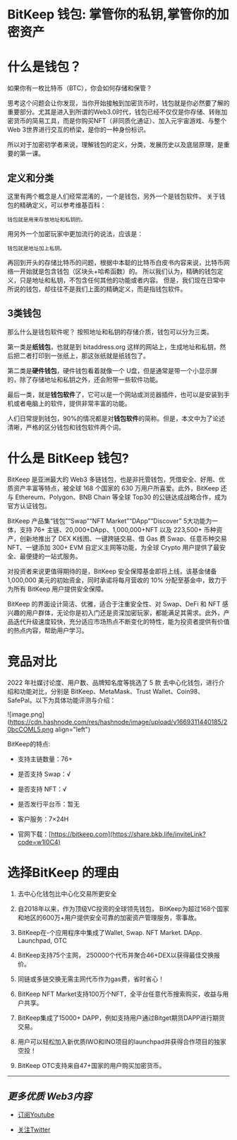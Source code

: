 # BitKeep 钱包:  掌管你的私钥,掌管你的加密资产

# 什么是钱包？

如果你有一枚比特币（BTC），你会如何存储和保管？

思考这个问题会让你发现，当你开始接触到加密货币时，钱包就是你必然要了解的重要部分。尤其是进入到所谓的Web3.0时代，钱包已经不仅仅是你存储、转账加密货币的简易工具，而是你购买NFT（非同质化通证）、加入元宇宙游戏、与整个Web 3世界进行交互的桥梁，是你的一种身份标识。

所以对于加密初学者来说，理解钱包的定义，分类，发展历史以及底层原理，是重要的第一课。

## 定义和分类

这里有两个概念是人们经常混淆的，一个是钱包，另外一个是钱包软件。 关于钱包的精确定义，可以参考维基百科：

```
钱包就是用来存放地址和私钥的。
```

用另外一个加密玩家中更加流行的说法，应该是：

```
钱包就是地址加上私钥。
```

再回到开头的存储比特币的问题，根据中本聪的比特币白皮书内容来说，比特币网络一开始就是包含钱包（区块头+哈希函数）的。 所以我们认为，精确的钱包定义，只是地址和私钥，不包含任何其他的功能或者内容。 但是，我们现在日常中所说的钱包，却往往不是我们上面的精确定义，而是指钱包软件。

## 3类钱包
那么什么是钱包软件呢？ 按照地址和私钥的存储介质，钱包可以分为三类。

第一类是**纸钱包**，也就是到 bitaddress.org 这样的网站上，生成地址和私钥，然后把二者打印到一张纸上，那这张纸就是纸钱包了。

第二类是**硬件钱包**，硬件钱包看着就像一个 U盘，但是通常是带一个小显示屏的，除了存储地址和私钥之外，还会附带一些软件功能。

最后一类，就是**钱包软件**了，它可以是一个网站或浏览器插件，也可以是安装到手机或者电脑上的软件，提供非常丰富的功能。

人们日常提到钱包，90%的情况都是对**钱包软件**的简称。但是，本文中为了论述清晰，严格的区分钱包和钱包软件两个词。


# 什么是 BitKeep 钱包?


BitKeep 是亚洲最大的 Web3 多链钱包，也是非托管钱包，凭借安全、好用、优质资产丰富等特点，被全球 168 个国家的 630 万用户所喜爱。此外，BitKeep 还与 Ethereum、Polygon、BNB Chain 等全球 Top30 的公链达成战略合作，成为官方认证钱包。

BitKeep 产品集“钱包”“Swap”“NFT Market”“DApp”“Discover” 5大功能为一体，支持 76+ 主链、20,000+DApp、1,000,000+NFT 以及 223,500+ 币种资产，创新地推出了 DEX K线图、一键跨链交易、借 Gas 费 Swap、任意币种交易 NFT、一键添加 300+ EVM 自定义主网等功能，为全球 Crypto 用户提供了最安全、最便捷的一站式服务。

对投资者来说更值得期待的是，BitKeep 安全保障基金即将上线，该基金储备 1,000,000 美元的初始资金，同时承诺将每月营收的 10% 分配至基金中，致力于为所有 BitKeep 用户提供安全保障。

BitKeep 的界面设计简洁、优雅，适合于注重安全性、对 Swap、DeFi 和 NFT 感兴趣的用户群体，无论你是初入门还是资深加密玩家，都能满足其需求。此外，产品迭代升级速度较快，充分适应市场热点不断变化的特性，能为投资者提供有价值的热点内容，帮助用户学习。 



# 竞品对比

2022 年社媒讨论度、用户数、品牌知名度等挑选了 5 款 去中心化钱包，进行介绍和功能对比，分别是 BitKeep、MetaMask、Trust Wallet、Coin98、SafePal。以下为具体功能评测与介绍：


![image.png](https://cdn.hashnode.com/res/hashnode/image/upload/v1669311440185/20bcCOML5.png align="left")


BitKeep的特点: 

- 支持主链数量：76+

- 是否支持 Swap：√

- 是否支持 NFT：√

- 是否发行平台币：暂无

- 客户服务：7×24H

- 官网下载：[https://bitkeep.com](https://share.bkb.life/inviteLink?code=w1I0C4)


# 选择BitKeep 的理由

1. 去中心化钱包比中心化交易所更安全

2. 自2018年以来，作为顶级VC投资的全球领先钱包， BitKeep为超过168个国家和地区的600万+用户提供安全可靠的加密资产管理服务，零事故。

3. BitKeep在-个应用程序中集成了Wallet, Swap. NFT Market. DApp. Launchpad, OTC

4. BitKeep支持75个主网， 250000个代币并聚合46+DEX以获得最佳交换报价。

5. 同链或多链交换无需主网代币作为gas费，省时省心！

6. BitKeep NFT Market支持100万个NFT，全平台任意代币搜索购买，收益与用户共享。

7. BitKeep集成了15000+ DAPP，例如支持用户通过Bitget期货DAPP进行期货交易。

8. 用户可以轻松加入新优质IWO和INO项目的launchpad并获得合作项目的独家空投！

9.  BitKeep OTC支持来自47+国家的用户购买加密货币。


---

## *更多优质 Web3内容*

- [订阅Youtube](https://www.youtube.com/channel/UCDrmDcLjnmIQk-xtNuJ42Sw)

- [关注Twitter](https://twitter.com/AntCaveClub)






